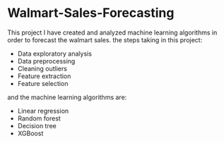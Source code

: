 # Walmart-Sales-Forecasting

This project I have created and analyzed machine learning algorithms in order to forecast the walmart sales. the steps taking in this project:


- Data exploratory analysis
- Data preprocessing
- Cleaning outliers
- Feature extraction
- Feature selection

and the machine learning algorithms are:
- Linear regression
- Random forest
- Decision tree
- XGBoost
